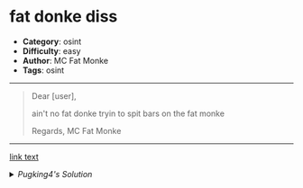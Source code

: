 # fat donke diss
- __Category__: osint
- __Difficulty__: easy
- __Author__: MC Fat Monke
- __Tags__: osint

***

> Dear [user],
> 
> ain't no fat donke tryin to spit bars on the fat monke
> 
> Regards,
> MC Fat Monke

***

<a href="url">link text</a>

<details>
  <summary> <em>Pugking4's Solution</em> </summary>
  The king has returned! MC Fat Monke is known to have a <a href="https://www.youtube.com/@AveragePrimateThreat">YouTube</a> channel and <a href="https://soundcloud.com/mc-fat-monke/monke-bars">SoundCloud</a> account. Their YouTube videos are known to sneak in flags by the frame...<br><br>

  Last year took ~3 minutes for any flagsign, but it seems our <em>average primate threat</em> was eager to cut down to the chase. Here is a frame at the 0:57 mark, which I raised to 1080p resolution-<br>

  <img src="" alt="screenshot bearing the flag">

  <br>Team Monke, always.
</details>
